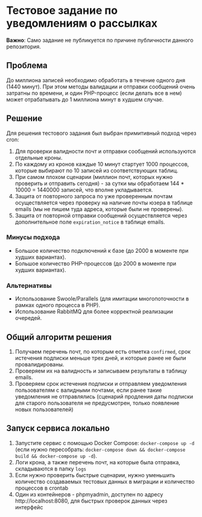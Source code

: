 # Тестовое задание по уведомлениям о рассылках

**Важно**: Само задание не публикуется по причине публичности данного репозитория.

## Проблема

До миллиона записей необходимо обработать в течение одного дня (1440 минут). При этом методы валидации и отправки сообщений очень затратны по времени, и один PHP-процесс (если делать все в нем) может отрабатывать до 1 миллиона минут в худшем случае.

## Решение

Для решения тестового задания был выбран примитивный подход через cron:

1. Для проверки валидности почт и отправки сообщений используются отдельные кроны.
2. По каждому из кронов каждые 10 минут стартует 1000 процессов, которые выбирают по 10 записей из соответствующих таблиц.
3. При самом плохом сценарии (миллион почт, которых нужно проверить и отправить сегодня) - за сутки мы обработаем 144 * 10000 = 1440000 записей, что вполне укладывается.
4. Защита от повторного запроса по уже проверенным почтам осуществляется через проверку на наличие почты юзера в таблице emails (мы не пишем туда адреса, которые были не проверены).
5. Защита от повторной отправки сообщений осуществляется через дополнительное поле `expiration_notice` в таблице emails.

### Минусы подхода

- Большое количество подключений к базе (до 2000 в моменте при худших вариантах).
- Большое количество PHP-процессов (до 2000 в моменте при худших вариантах).

### Альтернативы

- Использование Swoole/Parallels (для имитации многопоточности в рамках одного процесса в PHP).
- Использование RabbitMQ для более корректной реализации очередей.

## Общий алгоритм решения

1. Получаем перечень почт, по которым есть отметка `confirmed`, срок истечения подписки меньше трех дней, и которые ранее не были провалидированы.
2. Проверяем их на валидность и записываем результаты в таблицу emails.
3. Проверяем срок истечения подписки и отправляем уведомления пользователям с валидными почтами, если ранее такие уведомления не отправлялись (сценарий продления даты подписки для старого пользователя не предусмотрен, только появление новых пользователей)

## Запуск сервиса локально

1. Запустите сервис с помощью Docker Compose: `docker-compose up -d` (если нужно пересобрать: `docker-compose down && docker-compose build && docker-compose up -d`).
2. Логи крона, а также перечень почт, на которые была отправка, складываются в папку `logs`
3. Если нужно проверить быстрые сценарии, нужно уменьшить количество создаваемых тестовых данных в миграции и количество процессов в crontab
4. Один из контейнеров - phpmyadmin, доступен по адресу http://localhost:8080, для быстрых проверок данных через интерфейс
